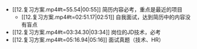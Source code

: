 
- [[12.复习方案.mp4#t=55.54|00:55]] 简历内容必考，重点是最近的项目
	- [[12.复习方案.mp4#t=02:51.17|02:51]] 自我面试，达到简历中的内容没有盲点
- [[12.复习方案.mp4#t=03:34.30|03:34]] 岗位的JD技术，必考
- [[12.复习方案.mp4#t=05:16.94|05:16]] 面试真题（技术、HR）